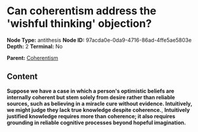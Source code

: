 # Can coherentism address the 'wishful thinking' objection?

**Node Type:** antithesis
**Node ID:** 97acda0e-0da9-4716-86ad-4ffe5ae5803e
**Depth:** 2
**Terminal:** No

**Parent:** [Coherentism](coherentism.md)

## Content

**Suppose we have a case in which a person's optimistic beliefs are internally coherent but stem solely from desire rather than reliable sources, such as believing in a miracle cure without evidence. Intuitively, we might judge they lack true knowledge despite coherence.**, **Intuitively justified knowledge requires more than coherence; it also requires grounding in reliable cognitive processes beyond hopeful imagination.**
